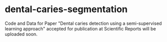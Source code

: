 # dental-caries-segmentation
Code and Data for Paper "Dental caries detection using a semi-supervised learning approach" accepted for publication at Scientific Reports will be uploaded soon.

